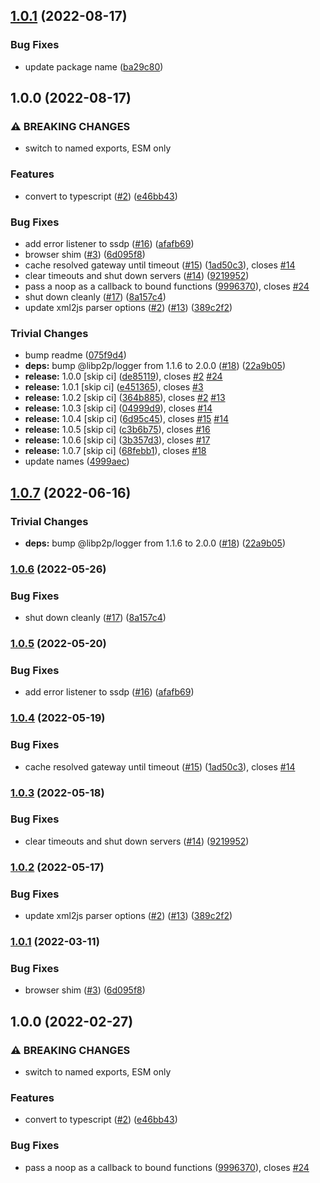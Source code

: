 ## [1.0.1](https://github.com/nickreynolds/nat-port-mapper/compare/v1.0.0...v1.0.1) (2022-08-17)


### Bug Fixes

* update package name ([ba29c80](https://github.com/nickreynolds/nat-port-mapper/commit/ba29c804bd70fc13d5fd5bad4443d346f186a1fa))

## 1.0.0 (2022-08-17)


### ⚠ BREAKING CHANGES

* switch to named exports, ESM only

### Features

* convert to typescript ([#2](https://github.com/nickreynolds/nat-port-mapper/issues/2)) ([e46bb43](https://github.com/nickreynolds/nat-port-mapper/commit/e46bb43225a1c717bb2ed1bc8527ab66fe164a11))


### Bug Fixes

* add error listener to ssdp ([#16](https://github.com/nickreynolds/nat-port-mapper/issues/16)) ([afafb69](https://github.com/nickreynolds/nat-port-mapper/commit/afafb6993bbfc62030091ad7099e464035282168))
* browser shim ([#3](https://github.com/nickreynolds/nat-port-mapper/issues/3)) ([6d095f8](https://github.com/nickreynolds/nat-port-mapper/commit/6d095f84f10e0da1c2f5b1b6a38cbb01eea123ba))
* cache resolved gateway until timeout ([#15](https://github.com/nickreynolds/nat-port-mapper/issues/15)) ([1ad50c3](https://github.com/nickreynolds/nat-port-mapper/commit/1ad50c34a1a5889bc3271073d85abdfe3e565b1f)), closes [#14](https://github.com/nickreynolds/nat-port-mapper/issues/14)
* clear timeouts and shut down servers ([#14](https://github.com/nickreynolds/nat-port-mapper/issues/14)) ([9219952](https://github.com/nickreynolds/nat-port-mapper/commit/9219952244710555e93d72679f50956e411517b6))
* pass a noop as a callback to bound functions ([9996370](https://github.com/nickreynolds/nat-port-mapper/commit/999637035a460679cdf71c8b2561a0c84982f07a)), closes [#24](https://github.com/nickreynolds/nat-port-mapper/issues/24)
* shut down cleanly ([#17](https://github.com/nickreynolds/nat-port-mapper/issues/17)) ([8a157c4](https://github.com/nickreynolds/nat-port-mapper/commit/8a157c4223ac1d19b5d05d6ef3372a0e129ff790))
* update xml2js parser options ([#2](https://github.com/nickreynolds/nat-port-mapper/issues/2)) ([#13](https://github.com/nickreynolds/nat-port-mapper/issues/13)) ([389c2f2](https://github.com/nickreynolds/nat-port-mapper/commit/389c2f2ecfad84ae61ee4f6dc3d457c32f3b2e77))


### Trivial Changes

* bump readme ([075f9d4](https://github.com/nickreynolds/nat-port-mapper/commit/075f9d400fc4f9269a7635837289dcdc70aef5ca))
* **deps:** bump @libp2p/logger from 1.1.6 to 2.0.0 ([#18](https://github.com/nickreynolds/nat-port-mapper/issues/18)) ([22a9b05](https://github.com/nickreynolds/nat-port-mapper/commit/22a9b059a23abb649d5658c272a5b067bc971261))
* **release:** 1.0.0 [skip ci] ([de85119](https://github.com/nickreynolds/nat-port-mapper/commit/de8511933ab8478642d06b871e19d72aa50bb858)), closes [#2](https://github.com/nickreynolds/nat-port-mapper/issues/2) [#24](https://github.com/nickreynolds/nat-port-mapper/issues/24)
* **release:** 1.0.1 [skip ci] ([e451365](https://github.com/nickreynolds/nat-port-mapper/commit/e451365dff7acd8fa19bae562daac50e46651176)), closes [#3](https://github.com/nickreynolds/nat-port-mapper/issues/3)
* **release:** 1.0.2 [skip ci] ([364b885](https://github.com/nickreynolds/nat-port-mapper/commit/364b885b5f89e63e3d0e9fece6a253cd1baf6fa8)), closes [#2](https://github.com/nickreynolds/nat-port-mapper/issues/2) [#13](https://github.com/nickreynolds/nat-port-mapper/issues/13)
* **release:** 1.0.3 [skip ci] ([04999d9](https://github.com/nickreynolds/nat-port-mapper/commit/04999d9190ff545981f54d1dbe341b72d5832cbd)), closes [#14](https://github.com/nickreynolds/nat-port-mapper/issues/14)
* **release:** 1.0.4 [skip ci] ([6d95c45](https://github.com/nickreynolds/nat-port-mapper/commit/6d95c450aeed39dddb3a35a0f24588597a0813ba)), closes [#15](https://github.com/nickreynolds/nat-port-mapper/issues/15) [#14](https://github.com/nickreynolds/nat-port-mapper/issues/14)
* **release:** 1.0.5 [skip ci] ([c3b6b75](https://github.com/nickreynolds/nat-port-mapper/commit/c3b6b75257fb5620c4c9ed1f0457cf98f7b76e22)), closes [#16](https://github.com/nickreynolds/nat-port-mapper/issues/16)
* **release:** 1.0.6 [skip ci] ([3b357d3](https://github.com/nickreynolds/nat-port-mapper/commit/3b357d33fd6533c3e6c6b8a208eeab9fc09e94a8)), closes [#17](https://github.com/nickreynolds/nat-port-mapper/issues/17)
* **release:** 1.0.7 [skip ci] ([68febb1](https://github.com/nickreynolds/nat-port-mapper/commit/68febb1eff164f1f2c7562e9405feec5989b53a6)), closes [#18](https://github.com/nickreynolds/nat-port-mapper/issues/18)
* update names ([4999aec](https://github.com/nickreynolds/nat-port-mapper/commit/4999aec5b6a425c610286fd80d150a2d57edd5a8))

## [1.0.7](https://github.com/achingbrain/nat-port-mapper/compare/v1.0.6...v1.0.7) (2022-06-16)


### Trivial Changes

* **deps:** bump @libp2p/logger from 1.1.6 to 2.0.0 ([#18](https://github.com/achingbrain/nat-port-mapper/issues/18)) ([22a9b05](https://github.com/achingbrain/nat-port-mapper/commit/22a9b059a23abb649d5658c272a5b067bc971261))

### [1.0.6](https://github.com/achingbrain/nat-port-mapper/compare/v1.0.5...v1.0.6) (2022-05-26)


### Bug Fixes

* shut down cleanly ([#17](https://github.com/achingbrain/nat-port-mapper/issues/17)) ([8a157c4](https://github.com/achingbrain/nat-port-mapper/commit/8a157c4223ac1d19b5d05d6ef3372a0e129ff790))

### [1.0.5](https://github.com/achingbrain/nat-port-mapper/compare/v1.0.4...v1.0.5) (2022-05-20)


### Bug Fixes

* add error listener to ssdp ([#16](https://github.com/achingbrain/nat-port-mapper/issues/16)) ([afafb69](https://github.com/achingbrain/nat-port-mapper/commit/afafb6993bbfc62030091ad7099e464035282168))

### [1.0.4](https://github.com/achingbrain/nat-port-mapper/compare/v1.0.3...v1.0.4) (2022-05-19)


### Bug Fixes

* cache resolved gateway until timeout ([#15](https://github.com/achingbrain/nat-port-mapper/issues/15)) ([1ad50c3](https://github.com/achingbrain/nat-port-mapper/commit/1ad50c34a1a5889bc3271073d85abdfe3e565b1f)), closes [#14](https://github.com/achingbrain/nat-port-mapper/issues/14)

### [1.0.3](https://github.com/achingbrain/nat-port-mapper/compare/v1.0.2...v1.0.3) (2022-05-18)


### Bug Fixes

* clear timeouts and shut down servers ([#14](https://github.com/achingbrain/nat-port-mapper/issues/14)) ([9219952](https://github.com/achingbrain/nat-port-mapper/commit/9219952244710555e93d72679f50956e411517b6))

### [1.0.2](https://github.com/achingbrain/nat-port-mapper/compare/v1.0.1...v1.0.2) (2022-05-17)


### Bug Fixes

* update xml2js parser options ([#2](https://github.com/achingbrain/nat-port-mapper/issues/2)) ([#13](https://github.com/achingbrain/nat-port-mapper/issues/13)) ([389c2f2](https://github.com/achingbrain/nat-port-mapper/commit/389c2f2ecfad84ae61ee4f6dc3d457c32f3b2e77))

### [1.0.1](https://github.com/achingbrain/upnp-nat/compare/v1.0.0...v1.0.1) (2022-03-11)


### Bug Fixes

* browser shim ([#3](https://github.com/achingbrain/upnp-nat/issues/3)) ([6d095f8](https://github.com/achingbrain/upnp-nat/commit/6d095f84f10e0da1c2f5b1b6a38cbb01eea123ba))

## 1.0.0 (2022-02-27)


### ⚠ BREAKING CHANGES

* switch to named exports, ESM only

### Features

* convert to typescript ([#2](https://github.com/achingbrain/upnp-nat/issues/2)) ([e46bb43](https://github.com/achingbrain/upnp-nat/commit/e46bb43225a1c717bb2ed1bc8527ab66fe164a11))


### Bug Fixes

* pass a noop as a callback to bound functions ([9996370](https://github.com/achingbrain/upnp-nat/commit/999637035a460679cdf71c8b2561a0c84982f07a)), closes [#24](https://github.com/achingbrain/upnp-nat/issues/24)
